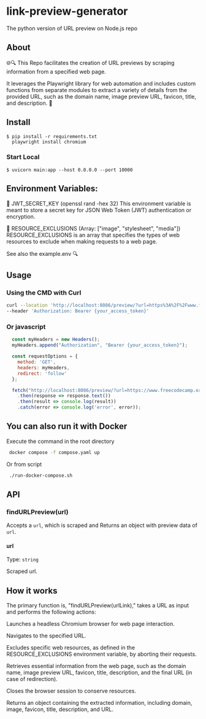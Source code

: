 # link-preview-generator

The python version of URL preview on Node.js repo

## About

🌐🔍 This Repo facilitates the creation of URL previews by scraping information from a specified web page. 

It leverages the Playwright library for web automation and includes custom functions from separate modules to extract a variety of details from the provided URL, such as the domain name, image preview URL, favicon, title, and description. 🚀

## Install

```
$ pip install -r requirements.txt 
  playwright install chromium
```

### Start Local
```
$ uvicorn main:app --host 0.0.0.0 --port 10000

```
## Environment Variables:


🔐 JWT_SECRET_KEY (openssl rand -hex 32)
This environment variable is meant to store a secret key for JSON Web Token (JWT) authentication or encryption.

🚫 RESOURCE_EXCLUSIONS (Array: ["image", "stylesheet", "media"])
RESOURCE_EXCLUSIONS is an array that specifies the types of web resources to exclude when making requests to a web page.

See also the example.env 🔍

## Usage

### Using the CMD with Curl 
```bash
curl --location 'http://localhost:8086/preview/?url=https%3A%2F%2Fwww.freecodecamp.org%2Flearn' \
--header 'Authorization: Bearer {your_access_token}'
```

### Or javascript 
  ```js
    const myHeaders = new Headers();
    myHeaders.append("Authorization", "Bearer {your_access_token}");

    const requestOptions = {
      method: 'GET',
      headers: myHeaders,
      redirect: 'follow'
    };

    fetch("http://localhost:8086/preview/?url=https://www.freecodecamp.org/learn", requestOptions)
      .then(response => response.text())
      .then(result => console.log(result))
      .catch(error => console.log('error', error));
  ```


## You can also run it with Docker 

Execute the command in the root directory
 ``` bash
  docker compose -f compose.yaml up
  ```

Or from script 
 ``` bash
  ./run-docker-compose.sh 
  ```

## API

### findURLPreview(url)

Accepts a `url`, which is scraped and Returns an object with preview data of `url`.

#### url

Type: `string`

Scraped url.


## How it works

The primary function is, "findURLPreview(urlLink)," takes a URL as input and performs the following actions:

Launches a headless Chromium browser for web page interaction.

Navigates to the specified URL.

Excludes specific web resources, as defined in the RESOURCE_EXCLUSIONS environment variable, by aborting their requests.

Retrieves essential information from the web page, such as the domain name, image preview URL, favicon, title, description, and the final URL (in case of redirection).

Closes the browser session to conserve resources.

Returns an object containing the extracted information, including domain, image, favicon, title, description, and URL.


